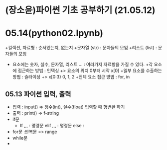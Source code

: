 # (장소윤)파이썬 기초 공부하기 (21.05.12)
# 05.14(python02.lpynb)
+컬렉션, 자료형 : 순서있는지, 없는지
+문자열 (str) : 문자들의 모임
+리스트 (list) : 문자들의 모임
  + 요소에는 숫자, 실수, 문자열, 리스트 ... : 여러가지 자료항을 가질 수 있다.
+각 요소에 접근하는 방법 : 인덱싱 +> 요소의 위치 0부터 시작 x[0]
+일부 요소를 수출하는 방법 : 슬라이싱 +> x[0:3} 0, 1, 2
+전체 요소 접근 방법 : for, in 

## 05.13 파이썬 입력, 출력
+ 입력 : input() => 정수(int), 실수(float) 입력할 때 형변환 하기
+ 출력 : print() => f-string
+ if문
  + If ,,, : 명령문 elif ,,, : 명령문 else :
+ for문 :반복문 => range
+ while문
+ 

